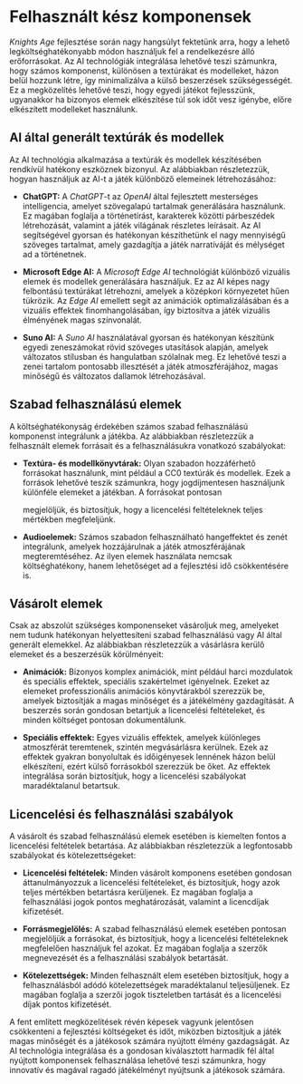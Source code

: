 # Felhasznált kész komponensek

_Knights Age_ fejlesztése során nagy hangsúlyt fektetünk arra, hogy a lehető legköltséghatékonyabb
módon használjuk fel a rendelkezésre álló erőforrásokat. Az AI technológiák integrálása lehetővé teszi
számunkra, hogy számos komponenst, különösen a textúrákat és modelleket, házon belül hozzunk
létre, így minimalizálva a külső beszerzések szükségességét. Ez a megközelítés lehetővé teszi, hogy
egyedi játékot fejlesszünk, ugyanakkor ha bizonyos elemek elkészítése túl sok időt vesz igénybe, előre
elkészített modelleket használunk.

## AI által generált textúrák és modellek

Az AI technológia alkalmazása a textúrák és modellek készítésében rendkívül hatékony eszköznek
bizonyul. Az alábbiakban részletezzük, hogyan használjuk az AI-t a játék különböző elemeinek
létrehozásához:

- **ChatGPT:** A _ChatGPT_-t az _OpenAI_ által fejlesztett mesterséges intelligencia, amelyet
  szövegalapú tartalmak generálására használunk. Ez magában foglalja a történetírást,
  karakterek közötti párbeszédek létrehozását, valamint a játék világának részletes leírásait. Az
  AI segítségével gyorsan és hatékonyan készíthetünk el nagy mennyiségű szöveges tartalmat,
  amely gazdagítja a játék narratíváját és mélységet ad a történetnek.

- **Microsoft Edge AI:** A _Microsoft Edge AI_ technológiát különböző vizuális elemek és modellek
  generálására használjuk. Ez az AI képes nagy felbontású textúrákat létrehozni, amelyek a
  középkori környezetet hűen tükrözik. Az _Edge AI_ emellett segít az animációk
  optimalizálásában és a vizuális effektek finomhangolásában, így biztosítva a játék vizuális
  élményének magas színvonalát.

- **Suno AI:** A _Suno AI_ használatával gyorsan és hatékonyan készítünk egyedi
  zeneszámokat rövid szöveges utasítások alapján, amelyek változatos stílusban és
  hangulatban szólalnak meg. Ez lehetővé teszi a zenei tartalom pontosabb illesztését a
  játék atmoszférájához, magas minőségű és változatos dallamok létrehozásával.

## Szabad felhasználású elemek

A költséghatékonyság érdekében számos szabad felhasználású komponenst integrálunk a játékba. Az
alábbiakban részletezzük a felhasznált elemek forrásait és a felhasználásukra vonatkozó szabályokat:

- **Textúra- és modellkönyvtárak:** Olyan szabadon hozzáférhető forrásokat használunk, mint
  például a CC0 textúrák és modellek. Ezek a források lehetővé teszik számunkra, hogy
  jogdíjmentesen használjunk különféle elemeket a játékban. A forrásokat pontosan

  megjelöljük, és biztosítjuk, hogy a licencelési feltételeknek teljes mértékben megfeleljünk.
- **Audioelemek:** Számos szabadon felhasználható hangeffektet és zenét integrálunk, amelyek
  hozzájárulnak a játék atmoszférájának megteremtéséhez. Az ilyen elemek használata
  nemcsak költséghatékony, hanem lehetőséget ad a fejlesztési idő csökkentésére is.

## Vásárolt elemek

Csak az abszolút szükséges komponenseket vásároljuk meg, amelyeket nem tudunk hatékonyan
helyettesíteni szabad felhasználású vagy AI által generált elemekkel. Az alábbiakban részletezzük a
vásárlásra kerülő elemeket és a beszerzésük körülményeit:

- **Animációk:** Bizonyos komplex animációk, mint például harci mozdulatok és speciális effektek,
speciális szakértelmet igényelnek. Ezeket az elemeket professzionális animációs
könyvtárakból szerezzük be, amelyek biztosítják a magas minőséget és a játékélmény
gazdagítását. A beszerzés során gondosan betartjuk a licencelési feltételeket, és minden
költséget pontosan dokumentálunk.

- **Speciális effektek:** Egyes vizuális effektek, amelyek különleges atmoszférát teremtenek,
  szintén megvásárlásra kerülnek. Ezek az effektek gyakran bonyolultak és időigényesek
  lennének házon belül elkészíteni, ezért külső forrásokból szerezzük be őket. Az effektek
  integrálása során biztosítjuk, hogy a licencelési szabályokat maradéktalanul betartsuk.

## Licencelési és felhasználási szabályok

A vásárolt és szabad felhasználású elemek esetében is kiemelten fontos a licencelési feltételek
betartása. Az alábbiakban részletezzük a legfontosabb szabályokat és kötelezettségeket:

- **Licencelési feltételek:** Minden vásárolt komponens esetében gondosan áttanulmányozzuk a
  licencelési feltételeket, és biztosítjuk, hogy azok teljes mértékben betartásra kerüljenek. Ez
  magában foglalja a felhasználási jogok pontos meghatározását, valamint a licencdíjak
  kifizetését.

- **Forrásmegjelölés:** A szabad felhasználású elemek esetében pontosan megjelöljük a
  forrásokat, és biztosítjuk, hogy a licencelési feltételeknek megfelelően használjuk fel azokat.
  Ez magában foglalja a szerzők megnevezését és a felhasználási szabályok betartását.

- **Kötelezettségek:** Minden felhasznált elem esetében biztosítjuk, hogy a felhasználásból adódó
  kötelezettségek maradéktalanul teljesüljenek. Ez magában foglalja a szerzői jogok tiszteletben
  tartását és a licencelési díjak pontos kifizetését.

A fent említett megközelítések révén képesek vagyunk jelentősen csökkenteni a fejlesztési költségeket
és időt, miközben biztosítjuk a játék magas minőségét és a játékosok számára nyújtott élmény
gazdagságát. Az AI technológia integrálása és a gondosan kiválasztott harmadik fél által nyújtott
komponensek felhasználása lehetővé teszi számunkra, hogy innovatív és magával ragadó
játékélményt nyújtsunk a játékosok számára.
